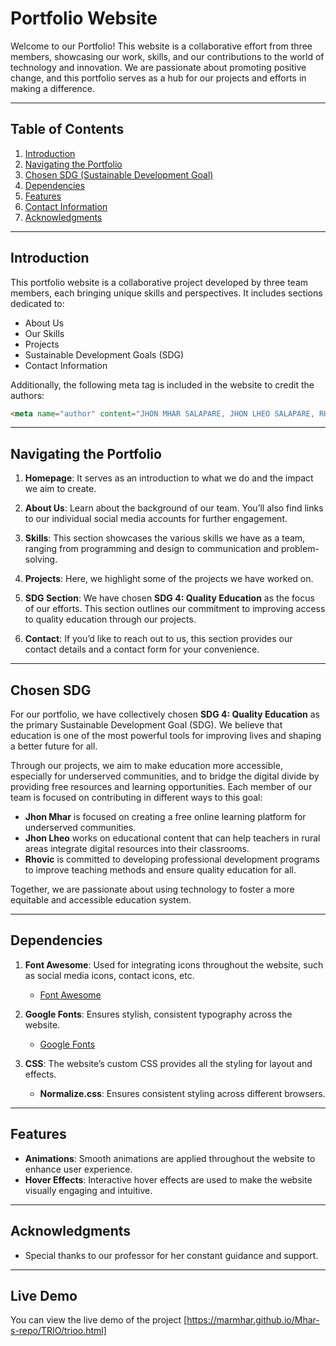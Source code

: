 # Portfolio Website

Welcome to our Portfolio! This website is a collaborative effort from three members, showcasing our work, skills, and our contributions to the world of technology and innovation. We are passionate about promoting positive change, and this portfolio serves as a hub for our projects and efforts in making a difference.

---

## Table of Contents

1. [Introduction](#introduction)
2. [Navigating the Portfolio](#navigating-the-portfolio)
3. [Chosen SDG (Sustainable Development Goal)](#chosen-sdg)
4. [Dependencies](#dependencies)
5. [Features](#features)
6. [Contact Information](#contact-information)
7. [Acknowledgments](#acknowledgments)

---

## Introduction

This portfolio website is a collaborative project developed by three team members, each bringing unique skills and perspectives. It includes sections dedicated to:

- About Us
- Our Skills
- Projects
- Sustainable Development Goals (SDG)
- Contact Information

Additionally, the following meta tag is included in the website to credit the authors:

```html
<meta name="author" content="JHON MHAR SALAPARE, JHON LHEO SALAPARE, RHOVIC ASIS">
```

---

## Navigating the Portfolio

1. **Homepage**: It serves as an introduction to what we do and the impact we aim to create.

2. **About Us**: Learn about the background of our team. You’ll also find links to our individual social media accounts for further engagement.

3. **Skills**: This section showcases the various skills we have as a team, ranging from programming and design to communication and problem-solving.

4. **Projects**: Here, we highlight some of the projects we have worked on.

5. **SDG Section**: We have chosen **SDG 4: Quality Education** as the focus of our efforts. This section outlines our commitment to improving access to quality education through our projects.

6. **Contact**: If you’d like to reach out to us, this section provides our contact details and a contact form for your convenience.

---

## Chosen SDG

For our portfolio, we have collectively chosen **SDG 4: Quality Education** as the primary Sustainable Development Goal (SDG). We believe that education is one of the most powerful tools for improving lives and shaping a better future for all. 

Through our projects, we aim to make education more accessible, especially for underserved communities, and to bridge the digital divide by providing free resources and learning opportunities. Each member of our team is focused on contributing in different ways to this goal:

- **Jhon Mhar** is focused on creating a free online learning platform for underserved communities.
- **Jhon Lheo** works on educational content that can help teachers in rural areas integrate digital resources into their classrooms.
- **Rhovic** is committed to developing professional development programs to improve teaching methods and ensure quality education for all.

Together, we are passionate about using technology to foster a more equitable and accessible education system.

---

## Dependencies

1. **Font Awesome**: Used for integrating icons throughout the website, such as social media icons, contact icons, etc.
   - [Font Awesome](https://fontawesome.com/)

2. **Google Fonts**: Ensures stylish, consistent typography across the website.
   - [Google Fonts](https://fonts.google.com/)

3. **CSS**: The website’s custom CSS provides all the styling for layout and effects.

   - **Normalize.css**: Ensures consistent styling across different browsers.

---

## Features

- **Animations**: Smooth animations are applied throughout the website to enhance user experience.
- **Hover Effects**: Interactive hover effects are used to make the website visually engaging and intuitive.

---


## Acknowledgments

- Special thanks to our professor for her constant guidance and support.


---

## Live Demo

You can view the live demo of the project [https://marmhar.github.io/Mhar-s-repo/TRIO/trioo.html]
